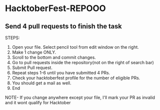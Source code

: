 # HacktoberFest-REPOOO
Send 4 pull requests to finish the task
-----------------------------------------
STEPS:

1. Open your file. Select pencil tool from edit window on the right.
2. Make 1 change ONLY.
3. Scroll to the bottom and commit changes.
4. Go to pull requests inside the repository(not on the right of search bar)
5. Submit Pull request.
6. Repeat steps 1-6 until you have submitted 4 PRs.
7. Check your hacktoberfest profile for the number of eligible PRs.
8. You should get a mail as well.
9. End

NOTE- If you change anywhere except your file, I'll mark your PR as invalid and it wont qualify for Hacktober
